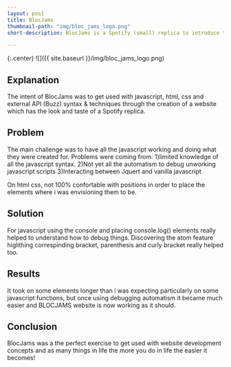 ```yaml
---
layout: post
title: BlocJams
thumbnail-path: "img/bloc_jams_logo.png"
short-description: BlocJams is a Spotify (small) replica to introduce the main features of an online music player

---
```


{:.center}
![]({{ site.baseurl }}/img/bloc_jams_logo.png)

## Explanation

The intent of BlocJams was to get used with javascript, html, css and external API (Buzz) syntax & techniques through the creation of a website which has the look and taste of a Spotify replica.

## Problem

The main challenge was to have all the javascript working and doing what they were created for. Problems were coming from:
1)limited knowledge of all the javascript syntax.
2)Not yet all the automatism to debug unworking javascript scripts
3)Interacting between Jquert and vanilla javascript

On html css, not 100% confortable with positions in order to place the elements where i was envisioning them to be.

## Solution

For javascript using the console and placing console.log() elements really helped to understand how to debug things. Discovering the atom feature higlithing correspinding bracket, parenthesis and curly bracket really helped too.  

## Results

It took on some elements longer than i was expecting particularly on some javascript functions, but once using debugging automatism it became much easier and BLOCJAMS website is now working as it should.

## Conclusion

BlocJams was a the perfect exercise to get used with website development concepts and as many things in life the more you do in life the easier it becomes!
